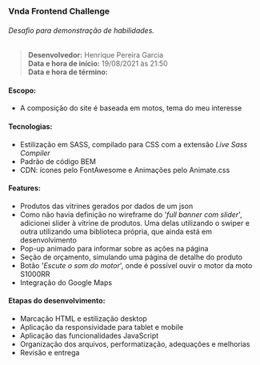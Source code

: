 ### Vnda Frontend Challenge

###### Desafio para demonstração de habilidades.
> **Desenvolvedor:** Henrique Pereira Garcia <br/>
> **Data e hora de início:** 19/08/2021 às 21:50 <br/>
> **Data e hora de término:** 

#### Escopo:

- A composição do site é baseada em motos, tema do meu interesse

#### Tecnologias: 

- Estilização em SASS, compilado para CSS com a extensão *Live Sass Compiler*
- Padrão de código BEM
- CDN: ícones pelo FontAwesome e Animações pelo Animate.css

#### Features:

- Produtos das vitrines gerados por dados de um json
- Como não havia definição no wireframe do '*full banner com slider*', adicionei slider à vitrine de produtos. Uma delas utilizando o swiper e outra utilizando uma biblioteca própria, que ainda está em desenvolvimento
- Pop-up animado para informar sobre as ações na página
- Seção de orçamento, simulando uma página de detalhe do produto
- Botão '*Escute o som do motor*', onde é possível ouvir o motor da moto S1000RR
- Integração do Google Maps

#### Etapas do desenvolvimento:

- Marcação HTML e estilização desktop
- Aplicação da responsividade para tablet e mobile
- Aplicação das funcionalidades JavaScript
- Organização dos arquivos, performatização, adequações e melhorias
- Revisão e entrega